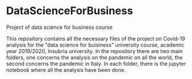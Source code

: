 # DataScienceForBusiness
Project of data science for business course

This repository contains all the necessary files of the project on Covid-19 analysis for the 
"data science for buisiness" university course, academic year 2019/2020, Insubria university.
In the repository there are two main folders, one concerns the analysis on the pandemic on all the world,
the second concerns the pandemic in Italy. In each folder, there is the jupyter notebook where all the
analysis have been done. 

